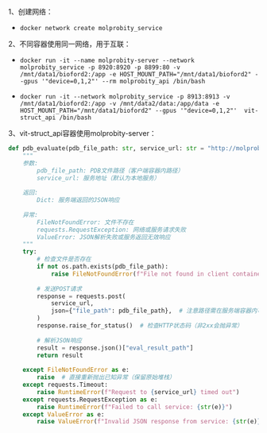 1、创建网络：

- `docker network create molprobity_service`

  

2、不同容器使用同一网络，用于互联：

- ```
  docker run -it --name molprobity-server --network molprobity_service -p 8920:8920 -p 8899:80 -v /mnt/data1/bioford2:/app -e HOST_MOUNT_PATH="/mnt/data1/bioford2" --gpus '"device=0,1,2"' --rm molprobity_api /bin/bash
  ```

- ```
  docker run -it --network molprobity_service -p 8913:8913 -v /mnt/data1/bioford2:/app -v /mnt/data2/data:/app/data -e HOST_MOUNT_PATH="/mnt/data1/bioford2" --gpus '"device=0,1,2"'  vit-struct_api /bin/bash
  ```

  

3、vit-struct_api容器使用molprobity-server：

```python
def pdb_evaluate(pdb_file_path: str, service_url: str = "http://molprobity-server:8920/evaluate") -> Dict:
    """
    参数:
        pdb_file_path: PDB文件路径（客户端容器内路径）
        service_url: 服务地址（默认为本地服务）
    
    返回:
        Dict: 服务端返回的JSON响应
    
    异常:
        FileNotFoundError: 文件不存在
        requests.RequestException: 网络或服务请求失败
        ValueError: JSON解析失败或服务返回无效响应
    """
    try:
        # 检查文件是否存在
        if not os.path.exists(pdb_file_path):
            raise FileNotFoundError(f"File not found in client container: {pdb_file_path}")
        
        # 发送POST请求
        response = requests.post(
            service_url,
            json={"file_path": pdb_file_path},  # 注意路径需在服务端容器内可见
        )
        response.raise_for_status()  # 检查HTTP状态码（非2xx会抛异常）
        
        # 解析JSON响应
        result = response.json()["eval_result_path"]
        return result
        
    except FileNotFoundError as e:
        raise  # 直接重新抛出已知异常（保留原始堆栈）
    except requests.Timeout:
        raise RuntimeError(f"Request to {service_url} timed out")
    except requests.RequestException as e:
        raise RuntimeError(f"Failed to call service: {str(e)}")
    except ValueError as e:
        raise ValueError(f"Invalid JSON response from service: {str(e)}")
```

